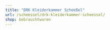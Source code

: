 ```yaml
---
title: "DRK Kleiderkammer Scheeßel"
url: /scheessel/drk-kleiderkammer-scheessel/
shop: Gebrauchtwaren
---
```

